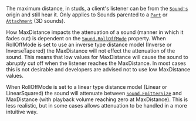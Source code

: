 The maximum distance, in studs, a client's listener can be from the
[`Sound's`](https://create.roblox.com/docs/reference/engine/classes/Sound) origin and still hear it. Only applies to Sounds
parented to a [`Part`](https://create.roblox.com/docs/reference/engine/classes/Part) or [`Attachment`](https://create.roblox.com/docs/reference/engine/classes/Attachment) (3D sounds).

How MaxDistance impacts the attenuation of a sound (manner in which it
fades out) is dependent on the [`Sound.RollOffMode`](https://create.roblox.com/docs/reference/engine/classes/Sound#RollOffMode) property. When
RollOffMode is set to use an inverse type distance model (Inverse or
InverseTapered) the MaxDistance will not effect the attenuation of the
sound. This means that low values for MaxDistance will cause the sound to
abruptly cut off when the listener reaches the MaxDistance. In most cases
this is not desirable and developers are advised not to use low
MaxDistance values.

When RollOffMode is set to a linear type distance model (Linear or
LinearSquared) the sound will attenuate between [`Sound.EmitterSize`](https://create.roblox.com/docs/reference/engine/classes/Sound#EmitterSize)
and MaxDistance (with playback volume reaching zero at MaxDistance). This
is less realistic, but in some cases allows attenuation to be handled in a
more intuitive way.
